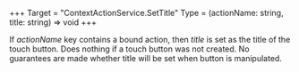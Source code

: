 +++
Target = "ContextActionService.SetTitle"
Type = (actionName: string, title: string) => void
+++

If _actionName_ key contains a bound action, then _title_ is set as the title of the touch button. Does nothing if a touch button was not created. No guarantees are made whether title will be set when button is manipulated.